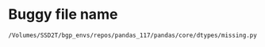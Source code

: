 # Buggy file name

```text
/Volumes/SSD2T/bgp_envs/repos/pandas_117/pandas/core/dtypes/missing.py
```
